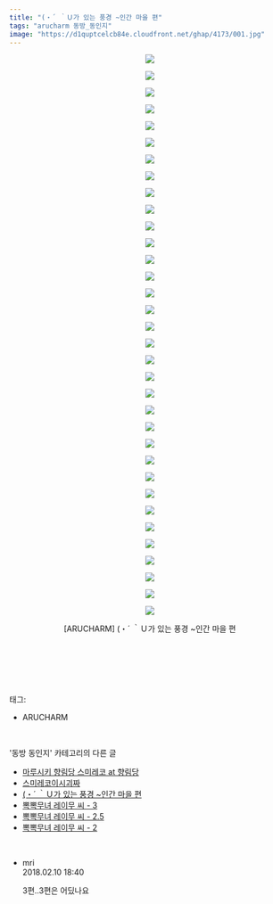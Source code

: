 ```yaml
---
title: "(・´ ｀Ｕ가 있는 풍경 ~인간 마을 편"
tags: "arucharm 동방_동인지"
image: "https://d1quptcelcb84e.cloudfront.net/ghap/4173/001.jpg"
---
```

<div class="article">
<p style="text-align: center; clear: none; float: none;"><img src="{{ site.imgserver8 }}/ghap/4173/001.jpg"/></p>
<p style="text-align: center; clear: none; float: none;"><img src="{{ site.imgserver8 }}/ghap/4173/002.jpg"/></p>
<p style="text-align: center; clear: none; float: none;"><img src="{{ site.imgserver8 }}/ghap/4173/003.jpg"/></p>
<p style="text-align: center; clear: none; float: none;"><img src="{{ site.imgserver8 }}/ghap/4173/004.jpg"/></p>
<p style="text-align: center; clear: none; float: none;"><img src="{{ site.imgserver8 }}/ghap/4173/005.jpg"/></p>
<p style="text-align: center; clear: none; float: none;"><img src="{{ site.imgserver8 }}/ghap/4173/006.jpg"/></p>
<p style="text-align: center; clear: none; float: none;"><img src="{{ site.imgserver8 }}/ghap/4173/007.jpg"/></p>
<p style="text-align: center; clear: none; float: none;"><img src="{{ site.imgserver8 }}/ghap/4173/008.jpg"/></p>
<p style="text-align: center; clear: none; float: none;"><img src="{{ site.imgserver8 }}/ghap/4173/009.jpg"/></p>
<p style="text-align: center; clear: none; float: none;"><img src="{{ site.imgserver8 }}/ghap/4173/010.jpg"/></p>
<p style="text-align: center; clear: none; float: none;"><img src="{{ site.imgserver8 }}/ghap/4173/011.jpg"/></p>
<p style="text-align: center; clear: none; float: none;"><img src="{{ site.imgserver8 }}/ghap/4173/012.jpg"/></p>
<p style="text-align: center; clear: none; float: none;"><img src="{{ site.imgserver8 }}/ghap/4173/013.jpg"/></p>
<p style="text-align: center; clear: none; float: none;"><img src="{{ site.imgserver8 }}/ghap/4173/014.jpg"/></p>
<p style="text-align: center; clear: none; float: none;"><img src="{{ site.imgserver8 }}/ghap/4173/015.jpg"/></p>
<p style="text-align: center; clear: none; float: none;"><img src="{{ site.imgserver8 }}/ghap/4173/016.jpg"/></p>
<p style="text-align: center; clear: none; float: none;"><img src="{{ site.imgserver8 }}/ghap/4173/017.jpg"/></p>
<p style="text-align: center; clear: none; float: none;"><img src="{{ site.imgserver8 }}/ghap/4173/018.jpg"/></p>
<p style="text-align: center; clear: none; float: none;"><img src="{{ site.imgserver8 }}/ghap/4173/019.jpg"/></p>
<p style="text-align: center; clear: none; float: none;"><img src="{{ site.imgserver8 }}/ghap/4173/020.jpg"/></p>
<p style="text-align: center; clear: none; float: none;"><img src="{{ site.imgserver8 }}/ghap/4173/021.jpg"/></p>
<p style="text-align: center; clear: none; float: none;"><img src="{{ site.imgserver8 }}/ghap/4173/022.jpg"/></p>
<p style="text-align: center; clear: none; float: none;"><img src="{{ site.imgserver8 }}/ghap/4173/023.jpg"/></p>
<p style="text-align: center; clear: none; float: none;"><img src="{{ site.imgserver8 }}/ghap/4173/024.jpg"/></p>
<p style="text-align: center; clear: none; float: none;"><img src="{{ site.imgserver8 }}/ghap/4173/025.jpg"/></p>
<p style="text-align: center; clear: none; float: none;"><img src="{{ site.imgserver8 }}/ghap/4173/026.jpg"/></p>
<p style="text-align: center; clear: none; float: none;"><img src="{{ site.imgserver8 }}/ghap/4173/027.jpg"/></p>
<p style="text-align: center; clear: none; float: none;"><img src="{{ site.imgserver8 }}/ghap/4173/028.jpg"/></p>
<p style="text-align: center; clear: none; float: none;"><img src="{{ site.imgserver8 }}/ghap/4173/029.jpg"/></p>
<p style="text-align: center; clear: none; float: none;"><img src="{{ site.imgserver8 }}/ghap/4173/030.jpg"/></p>
<p style="text-align: center; clear: none; float: none;"><img src="{{ site.imgserver8 }}/ghap/4173/031.jpg"/></p>
<p style="text-align: center; clear: none; float: none;"><img src="{{ site.imgserver8 }}/ghap/4173/032.jpg"/></p>
<p style="text-align: center; clear: none; float: none;"><img src="{{ site.imgserver8 }}/ghap/4173/033.jpg"/></p>
<p style="text-align: center; clear: none; float: none;"><img src="{{ site.imgserver8 }}/ghap/4173/034.jpg"/></p>
<p style="text-align: center; clear: none; float: none;">[ARUCHARM] (・´ ｀Ｕ가 있는 풍경 ~인간 마을 편</p>
<p style="text-align: center; clear: none; float: none;"><br/></p>
<p><br/></p>
</div><br/>
<div class="tagTrail">
<p>태그: </p>
<ul>
<li>ARUCHARM</li>
</ul>
</div><br/>
<div class="another">
<p>'동방 동인지' 카테고리의 다른 글</p>
<ul>
<li><a href="/ghap_4175">마루시키 향림당 스미레코 at 향림당</a></li>
<li><a href="/ghap_4174">스미레코이시괴짜</a></li>
<li><a href="/ghap_4173">(・´ ｀Ｕ가 있는 풍경 ~인간 마을 편</a></li>
<li><a href="/ghap_4172">뽁뽁무녀 레이무 씨 - 3</a></li>
<li><a href="/ghap_4171">뽁뽁무녀 레이무 씨 - 2.5</a></li>
<li><a href="/ghap_4170">뽁뽁무녀 레이무 씨 - 2</a></li>
</ul>
</div><br/>
<div class="cb_module cb_fluid">
<div class="cb_wrt cb_profile">
<div class="comment">
<ul>
<li class="cb_thumb_off" id="comment15196855">
<div class="cb_comment_area">
<div class="cb_info_area">
<div class="cb_section">
<span class="cb_nick_name">mri</span>
</div>
<div class="cb_section">
<span class="cb_date">2018.02.10 18:40 </span>
</div>
</div>
<div class="cb_dsc_comment">
<p class="cb_dsc">
											3편..3편은 어딨나요 
										</p>
</div>
</div></li>
</ul>
</div>
</div><!-- commentList close -->
</div><br/>
